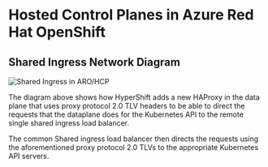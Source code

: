 # Hosted Control Planes in Azure Red Hat OpenShift

## Shared Ingress Network Diagram

![Shared Ingress in ARO/HCP](/images/diagram-arohcp-shared-ingress.png)

The diagram above shows how HyperShift adds a new HAProxy in the data plane that uses proxy protocol 2.0 TLV headers to be able to direct the requests that the dataplane does for the Kubernetes API to the remote single shared ingress load balancer.

The common Shared ingress load balancer then directs the requests using the aforementioned proxy protocol 2.0 TLVs to the appropriate Kubernetes API servers.
